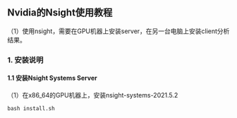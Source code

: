 ## Nvidia的Nsight使用教程
（1）使用nsight，需要在GPU机器上安装server，在另一台电脑上安装client分析结果。


### 1. 安装说明
#### 1.1 安装Nsight Systems Server
（1）在x86_64的GPU机器上，安装nsight-systems-2021.5.2
```shell
bash install.sh
```
